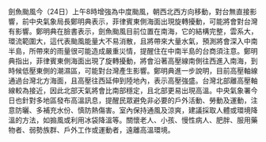 劍魚颱風今（24日）上午8時增強為中度颱風，朝西北西方向移動，對台無直接影響，前中央氣象局長鄭明典表示，菲律賓東側海面出現旋轉擾動，可能將會對台灣有影響。鄭明典在臉書表示，劍魚颱風目前位置在南海，它的結構完整，雲系大，環流範圍大，這代表颱風能量大不易消散，且將帶來大量水氣，預測將會深入中南半島，所帶來的雨量很可能造成嚴重災情，提醒住在中南半島的台商須注意。鄭明典指出，菲律賓東側海面出現了旋轉擾動，將會沿著高壓線南側往西進入南海，到時候低壓東側的潮濕區，可能對台灣產生影響。鄭明典進一步說明，目前高壓軸線通過台灣北方海面，且高壓往西延伸到陸地內，表示高壓強盛。台灣北部離高壓軸線較為接近，因此北部天氣將會比南部穩定，且北部更易出現高溫。中央氣象署今日也針對多地區發布高溫訊息，提醒民眾避免非必要的戶外活動、勞動及運動，注意防曬、多補充水份、慎防熱傷害。室內保持通風及涼爽，建議採取人體或環境降溫的方法，如搧風或利用冰袋降溫等。關懷老人、小孩、慢性病人、肥胖、服用藥物者、弱勢族群、戶外工作或運動者，遠離高溫環境。
